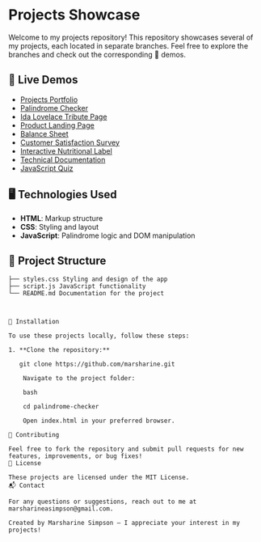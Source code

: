 # Projects Showcase

Welcome to my projects repository! This repository showcases several of my projects, each located in separate branches. Feel free to explore the branches and check out the corresponding 🚀 demos.

## 🚀 Live Demos

- [Projects Portfolio](https://lovelace-git-projects-portfolio-marsharine-simpsons-projects.vercel.app/)
- [Palindrome Checker](https://pages-git-palindromechecker-marsharine-simpsons-projects.vercel.app/)
- [Ida Lovelace Tribute Page](https://pages-git-lovelacetributewe-ab1fa1-marsharine-simpsons-projects.vercel.app/)
- [Product Landing Page](https://pages-git-productlanding-page-marsharine-simpsons-projects.vercel.app/)
- [Balance Sheet](https://pages-lb5dld5r9-marsharine-simpsons-projects.vercel.app/)
- [Customer Satisfaction Survey](https://pages-7lqxyy92h-marsharine-simpsons-projects.vercel.app/)
- [Interactive Nutritional Label](https://lovelace-git-nutrition-label-marsharine-simpsons-projects.vercel.app/)
- [Technical Documentation](https://pages-git-technical-documen-c729ab-marsharine-simpsons-projects.vercel.app/)
- [JavaScript Quiz](https://pages-pm7zy9x5i-marsharine-simpsons-projects.vercel.app/)

## 🖥️ Technologies Used

- **HTML**: Markup structure
- **CSS**: Styling and layout
- **JavaScript**: Palindrome logic and DOM manipulation

## 📂 Project Structure

```├── index.html HTML structure for the app 
├── styles.css Styling and design of the app 
├── script.js JavaScript functionality 
└── README.md Documentation for the project



🔧 Installation

To use these projects locally, follow these steps:

1. **Clone the repository:**
  
   git clone https://github.com/marsharine.git

    Navigate to the project folder:

    bash

    cd palindrome-checker

    Open index.html in your preferred browser.

🤝 Contributing

Feel free to fork the repository and submit pull requests for new features, improvements, or bug fixes!
📜 License

These projects are licensed under the MIT License.
📬 Contact

For any questions or suggestions, reach out to me at marsharineasimpson@gmail.com.

Created by Marsharine Simpson — I appreciate your interest in my projects!
